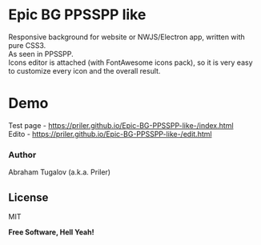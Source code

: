 # Epic BG PPSSPP like

Responsive background for website or NWJS/Electron app, written with pure CSS3.<br>
As seen in PPSSPP.<br>
Icons editor is attached (with FontAwesome icons pack), so it is very easy to customize every icon and the overall result.<br>

# Demo
Test page - https://priler.github.io/Epic-BG-PPSSPP-like-/index.html<br>
Edito - https://priler.github.io/Epic-BG-PPSSPP-like-/edit.html<br>

### Author

Abraham Tugalov (a.k.a. Priler)

License
----

MIT


**Free Software, Hell Yeah!**
